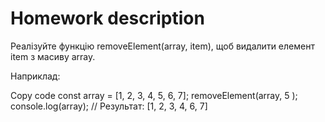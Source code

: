 # Homework description 

Реалізуйте функцію removeElement(array, item), щоб видалити елемент item з масиву array.

Наприклад:

Copy code
const array = [1, 2, 3, 4, 5, 6, 7];
removeElement(array, 5 );
console.log(array);
// Результат: [1, 2, 3, 4, 6, 7]
